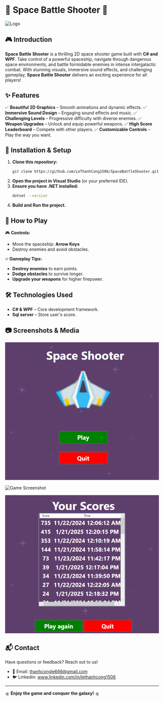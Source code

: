 # 🌌 Space Battle Shooter 🚀
![Logo](https://github.com/user-attachments/assets/0ad03325-4ccb-49e9-9e9b-3646e7300038)

## 🎮 Introduction
**Space Battle Shooter** is a thrilling 2D space shooter game built with **C# and WPF**. Take control of a powerful spaceship, navigate through dangerous space environments, and battle formidable enemies in intense intergalactic combat. With stunning visuals, immersive sound effects, and challenging gameplay, **Space Battle Shooter** delivers an exciting experience for all players!

## ✨ Features
✅ **Beautiful 2D Graphics** – Smooth animations and dynamic effects.
✅ **Immersive Sound Design** – Engaging sound effects and music.
✅ **Challenging Levels** – Progressive difficulty with diverse enemies.
✅ **Weapon Upgrades** – Unlock and equip powerful weapons.
✅ **High Score Leaderboard** – Compete with other players.
✅ **Customizable Controls** – Play the way you want.

## 🚀 Installation & Setup
1. **Clone this repository:**
    ```bash
    git clone https://github.com/LeThanhCong1506/SpaceBattleShooter.git
    ```
2. **Open the project in Visual Studio** (or your preferred IDE).
3. **Ensure you have .NET installed:**
    ```bash
    dotnet --version
    ```
4. **Build and Run the project.**

## 🎯 How to Play
🎮 **Controls:**
- Move the spaceship: **Arrow Keys**
- Destroy enemies and avoid obstacles.

🔥 **Gameplay Tips:**
- **Destroy enemies** to earn points.
- **Dodge obstacles** to survive longer.
- **Upgrade your weapons** for higher firepower.

## 🛠️ Technologies Used
- **C# & WPF** – Core development framework.
- **Sql server** – Store user's score.

## 📷 Screenshots & Media
![Game Screenshot](https://github.com/LeThanhCong1506/SpaceBattleShooter/blob/main/imgs/Screenshot%202025-03-01%20183347.png)

![Game Screenshot](https://github.com/user-attachments/assets/931a623d-2f53-48e4-b988-6e4181f0c1c8)

![Game Screenshot](https://github.com/LeThanhCong1506/SpaceBattleShooter/blob/main/imgs/Screenshot%202025-03-01%20183524.png)

## 📬 Contact
Have questions or feedback? Reach out to us!
- 📧 Email: thanhcongle666@gmail.com
- 🐦 Linkedin: www.linkedin.com/in/lethanhcong1506

---
🛸 **Enjoy the game and conquer the galaxy!** 🛸

